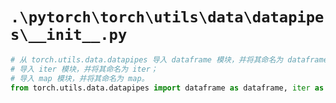 # `.\pytorch\torch\utils\data\datapipes\__init__.py`

```py
# 从 torch.utils.data.datapipes 导入 dataframe 模块，并将其命名为 dataframe；
# 导入 iter 模块，并将其命名为 iter；
# 导入 map 模块，并将其命名为 map。
from torch.utils.data.datapipes import dataframe as dataframe, iter as iter, map as map
```